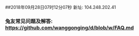 ##2018年09月28日07时12分07秒 新址: 104.248.202.41
### 兔友常见问题及解答: https://github.com/wanggonging/d/blob/w/FAQ.md
